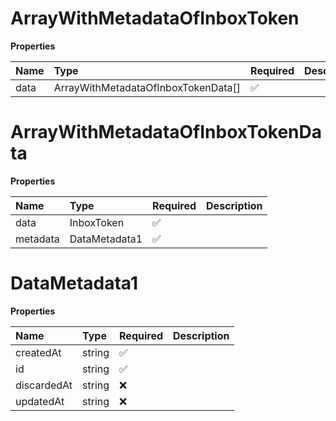 # ArrayWithMetadataOfInboxToken

**Properties**

| Name | Type                                | Required | Description |
| :--- | :---------------------------------- | :------- | :---------- |
| data | ArrayWithMetadataOfInboxTokenData[] | ✅       |             |

# ArrayWithMetadataOfInboxTokenData

**Properties**

| Name     | Type          | Required | Description |
| :------- | :------------ | :------- | :---------- |
| data     | InboxToken    | ✅       |             |
| metadata | DataMetadata1 | ✅       |             |

# DataMetadata1

**Properties**

| Name        | Type   | Required | Description |
| :---------- | :----- | :------- | :---------- |
| createdAt   | string | ✅       |             |
| id          | string | ✅       |             |
| discardedAt | string | ❌       |             |
| updatedAt   | string | ❌       |             |
